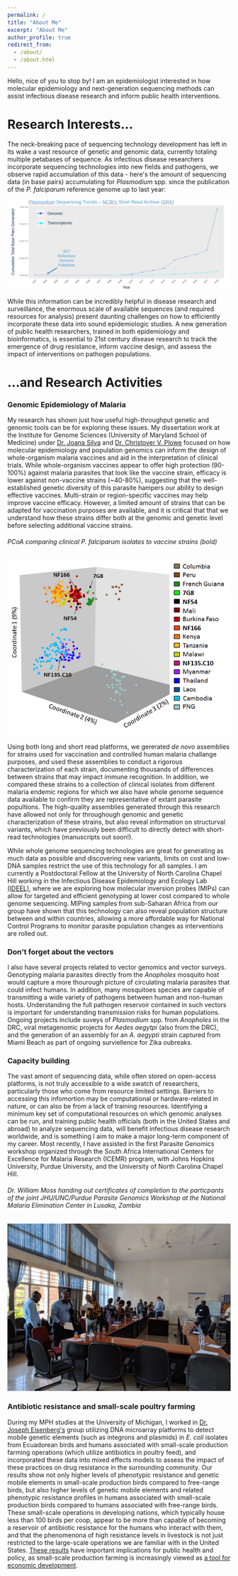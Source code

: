 ```yaml
---
permalink: /
title: "About Me"
excerpt: "About Me"
author_profile: true
redirect_from: 
  - /about/
  - /about.html
---
```


Hello, nice of you to stop by! I am an epidemiologist interested in how molecular epidemiology and next-generation sequencing methods can assist infectious disease research and inform public health interventions.

Research Interests...
======
The neck-breaking pace of sequencing technology development has left in its wake a vast resource of genetic and genomic data, currently totaling multiple petabases of sequence. As infectious disease researchers incorporate sequencing technologies into new fields and pathogens, we observe rapid accumulation of this data - here's the amount of sequencing data (in base pairs) accumulating for <i>Plasmodium</i> spp. since the publication of the *P. falciparum* reference genome up to last year:

<img src="images/seq-trends.png" alt="hi" class="inline"/>

While this information can be incredibly helpful in disease research and surveillance, the enormous scale of available sequences (and required resources for analysis) present daunting challenges on how to efficiently incorporate these data into sound epidemiologic studies. A new generation of public health researchers, trained in both epidemiology and bioinformatics, is essential to 21st century disease research to track the emergence of drug resistance, inform vaccine design, and assess the impact of interventions on pathogen populations. 

\...and Research Activities
======

### Genomic Epidemiology of Malaria

My research has shown just how useful high-throughput genetic and genomic tools can be for exploring these issues. My dissertation work at the Institute for Genome Sciences (University of Maryland School of Medicine) under [Dr. Joana Silva](http://www.medschool.umaryland.edu/profiles/Carneiro-da-Silva-Joana/) and [Dr. Christover V. Plowe](https://globalhealth.duke.edu/people/faculty/plowe-christopher) focused on how molecular epidemiology and population genomics can inform the design of whole-organism malaria vaccines and aid in the interpretation of clinical trials. While whole-organism vaccines appear to offer high protection (90-100%) against malaria parasites that look like the vaccine strain, efficacy is lower against non-vaccine strains (~40-80%), suggesting that the well-established genetic diversity of this parasite hampers our ability to design effective vaccines. Multi-strain or region-specific vaccines may help improve vaccine efficacy. However, a limited amount of strains that can be adapted for vaccination purposes are available, and it is critical that that we understand how these strains differ both at the genomic and genetic level before selecting additional vaccine strains. 

###### PCoA comparing clinical <i>P. falciparum</i> isolates to vaccine strains (bold)
<img src="images/global_pcoa.png" alt="hi" class="inline"/>

Using both long and short read platforms, we gererated <i>de novo</i> assemblies for strains used for vaccination and controlled human malaria challange purposes, and used these assemblies to conduct a rigorous characterization of each strain, documenting thousands of differences between strains that may impact immune recognition. In addition, we compared these strains to a collection of clinical isolates from different malaria endemic regions for which we also have whole genome sequence data available to confirm they are representative of extant parasite popultions. The high-quality assemblies generated through this research have allowed not only for throughough genomic and genetic characterization of these strains, but also reveal information on structurval variants, which have previously been difficult to directly detect with short-read technologies (manuscripts out soon!).

While whole genome sequencing technologies are great for generating as much data as possible and discovering new variants, limits on cost and low-DNA samples restrict the use of this technology for all samples. I am currently a Postdoctoral Fellow at the University of North Carolina Chapel Hill working in the Infectious Disease Epidemiology and Ecology Lab [(IDEEL)](https://www.med.unc.edu/infdis/ideel/), where we are exploring how molecular inversion probes (MIPs) can allow for targeted and efficient genotyping at lower cost compared to whole genome sequencing. MIPing samples from sub-Saharan Africa from our group have shown that this technology can also reveal population structure between and within countries, allowing a more affordable way for National Control Programs to monitor parasite population changes as interventions are rolled out.

### Don't forget about the vectors

I also have several projects related to vector genomics and vector surveys. Genotyping malaria parasites directly from the <i>Anopholes</i> mosquito host would capture a more thourough picture of circulating malaria parasites that could infect humans. In addition, many mosquitoes species are capable of transmitting a wide variety of pathogens between human and non-human hosts. Understanding the full pathogen reservoir contained in such vectors is important for understanding transmission risks for human populations. Ongoing projects include suveys of <i>Plasmodium</i> spp. from <i>Anopholes</i> in the DRC, viral metagenomic projects for <i>Aedes aegytpi</i> (also from the DRC), and the generation of an assembly for an <i>A. aegypti</i> strain captured from Miami Beach as part of ongoing surviellence for Zika oubreaks. 

### Capacity building

The vast amont of sequencing data, while often stored on open-access platforms, is not truly accessible to a wide swatch of researchers, particularly those who come from resource limited settings. Barriers to accessing this infomortion may be computational or hardware-related in nature, or can also be from a lack of training resources. Identifying a minimum key set of computational resources on which genomic analyses can be run, and training public health officials (both in the United States and abroad) to analyze sequencing data, will benefit infectious disease research worldwide, and is something I aim to make a major long-term component of my career. Most recently, I have assisted in the first Parasite Genomics workshop organized through the South Africa International Centers for Excellence for Malaria Research (ICEMR) program, with Johns Hopkins University, Purdue University, and the University of North Carolina Chapel Hill.

###### Dr. William Moss handing out certificates of completion to the particpants of the joint JHU/UNC/Purdue Parasite Genomics Workshop at the National Malaria Elimination Center in Lusaka, Zambia  
<img src="images/IMG_20190321_162859.jpg" alt="hi" class="inline"/>

### Antibiotic resistance and small-scale poultry farming

During my MPH studies at the University of Michigan, I worked in [Dr. Joseph Eisenberg's](https://sph.umich.edu/faculty-profiles/eisenberg-joseph.html) group utilizing DNA microarray platforms to detect mobile genetic elements (such as integrons and plasmids) in <i>E. coli</i> isolates from Ecuadorean birds and humans associated with small-scale production farming operations (which utilize antibiotics in poultry feed), and incorporated these data into mixed effects models to assess the impact of these practices on drug resistance in the surrounding community. Our results show not only higher levels of phenotypic resistance and genetic mobile elements in small-scale production birds compared to free-range birds, but also higher levels of genetic mobile elements and related phenotypic resistance profiles in humans associated with small-scale production birds compared to humans associated with free-range birds. These small-scale operations in developing nations, which typically house less than 100 birds per coop, appear to be more than capable of becoming a reservoir of antibiotic resistance for the humans who interact with them, and that the phenomenona of high resistance levels in livestock is not just restricted to the large-scale operations we are familiar with in the United States. [These results](https://doi.org/10.1093/aje/kwx286) have important implications for public health and policy, as small-scale production farming is increasingly viewed as [a tool for economic development](https://www.gatesnotes.com/Development/Why-I-Would-Raise-Chickens).
